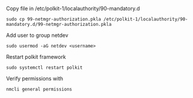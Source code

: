 Copy file in /etc/polkit-1/localauthority/90-mandatory.d

`sudo cp 99-netmgr-authorization.pkla /etc/polkit-1/localauthority/90-mandatory.d/99-netmgr-authorization.pkla`

Add user to group netdev

`sudo usermod -aG netdev <username>`

Restart polkit framework

`sudo systemctl restart polkit`

Verify permissions with

`nmcli general permissions`
